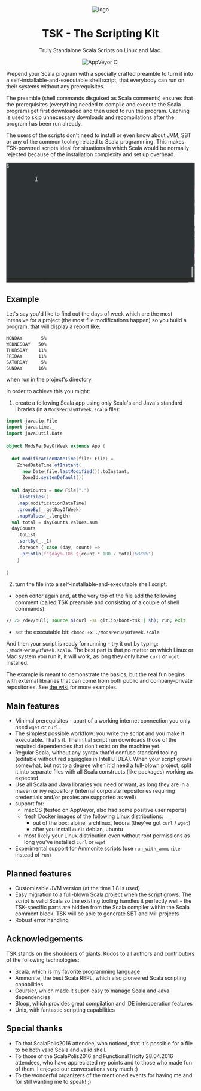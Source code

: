 <div align="center">
<img src="https://raw.githubusercontent.com/tsk-tsk/tsk-tsk/trunk/doc/img/tsk-tsk-logo.png" alt="logo" width="20%" height="20%">

# TSK - The Scripting Kit

Truly Standalone Scala Scripts on Linux and Mac.

<img alt="AppVeyor CI" src="https://ci.appveyor.com/api/projects/status/github/tsk-tsk/tsk-tsk?branch=trunk&svg=true">

</div>

Prepend your Scala program with a specially crafted preamble to turn it into a self-installable-and-executable shell script,
that everybody can run on their systems without any prerequisites.


The preamble (shell commands disguised as Scala comments) ensures that the prerequisites (everything needed to compile and execute
the Scala program) get first downloaded and then used to run the program. Caching is used to skip unnecessary downloads and recompilations
after the program has been run already.


The users of the scripts don't need to install or even know about JVM, SBT or any of the common tooling related to Scala programming.
This makes TSK-powered scripts ideal for situations in which Scala would be normally rejected because of the installation complexity
and set up overhead.

![](doc/img/simple-demo.gif)

## Example

Let's say you'd like to find out the days of week which are the most intensive for a project (the most file modifications happen)
so you build a program, that will display a report like:
```
MONDAY       5%
WEDNESDAY   50%
THURSDAY    11%
FRIDAY      11%
SATURDAY     5%
SUNDAY      16%
```
when run in the project's directory.

In order to achieve this you might:

1. create a following Scala app using only Scala's and Java's standard libraries (in a `ModsPerDayOfWeek.scala` file):
```scala
import java.io.File
import java.time._
import java.util.Date

object ModsPerDayOfWeek extends App {
  
  def modificationDateTime(file: File) =
    ZonedDateTime.ofInstant(
      new Date(file.lastModified()).toInstant,
      ZoneId.systemDefault())

  val dayCounts = new File(".")
    .listFiles()
    .map(modificationDateTime)
    .groupBy(_.getDayOfWeek)
    .mapValues(_.length)
  val total = dayCounts.values.sum
  dayCounts
    .toList
    .sortBy(_._1)
    .foreach { case (day, count) =>
      println(f"$day%-10s ${count * 100 / total}%3d%%")
    }

}
```
2. turn the file into a self-installable-and-executable shell script:
- open editor again and, at the very top of the file add the following comment (called TSK preamble and consisting of a couple of shell commands):
```bash
// 2> /dev/null; source $(curl -sL git.io/boot-tsk | sh); run; exit
```
- set the executable bit: `chmod +x ./ModsPerDayOfWeek.scala`

And then your script is ready for running - try it out by typing: `./ModsPerDayOfWeek.scala`.
The best part is that no matter on which Linux or Mac system you run it, it will work, as long they only have `curl` or `wget` installed.

The example is meant to demonstrate the basics, but the real fun begins with external libraries that can come from both public and company-private repositories. See [the wiki](https://github.com/tsk-tsk/tsk-tsk/wiki) for more examples. 

## Main features

- Minimal prerequisites - apart of a working internet connection you only need `wget` or `curl`.
- The simplest possible workflow: you write the script and you make it executable. That's it.
The initial script run downloads those of the required dependencies that don't exist on the machine yet.
- Regular Scala, without any syntax that'd confuse standard tooling (editable without red squiggles in IntelliJ IDEA).
When your script grows somewhat, but not to a degree when it'd need a full-blown project, split it into separate files
with all Scala constructs (like packages) working as expected
- Use all Scala and Java libraries you need or want, as long they are in a maven or ivy repository (internal corporate
repositories requiring credentials and/or proxies are supported as well)
- support for:
  - macOS (tested on AppVeyor, also had some positive user reports)
  - fresh Docker images of the following Linux distributions:
    - out of the box: alpine, archlinux, fedora (they've got `curl` / `wget`)
    - after you install `curl`: debian, ubuntu
  - most likely your Linux distribution even without root permissions as long you've installed `curl` or `wget`
- Experimental support for Ammonite scripts (use `run_with_ammonite` instead of `run`)

## Planned features

- Customizable JVM version (at the time 1.8 is used)
- Easy migration to a full-blown Scala project when the script grows.
The script is valid Scala so the existing tooling handles it perfectly well - the TSK-specific parts are hidden
from the Scala compiler within the Scala comment block. TSK will be able to generate SBT and Mill projects
- Robust error handling

## Acknowledgements

TSK stands on the shoulders of giants. Kudos to all authors and contributors of the following technologies:

- Scala, which is my favorite programming language
- Ammonite, the best Scala REPL, which also pioneered Scala scripting capabilities
- Coursier, which made it super-easy to manage Scala and Java dependencies
- Bloop, which provides great compilation and IDE interoperation features
- Unix, with fantastic scripting capabilities

## Special thanks

- To that ScalaPolis2016 attendee, who noticed, that it's possible for a file to be both valid Scala and valid shell.
- To those of the ScalaPolis2016 and FunctionalTricity 28.04.2016 attendees, who have appreciated my points and to those who made fun of them.
I enjoyed our conversations very much :)
- To the wonderful organizers of the mentioned events for having me and for still wanting me to speak! ;)
